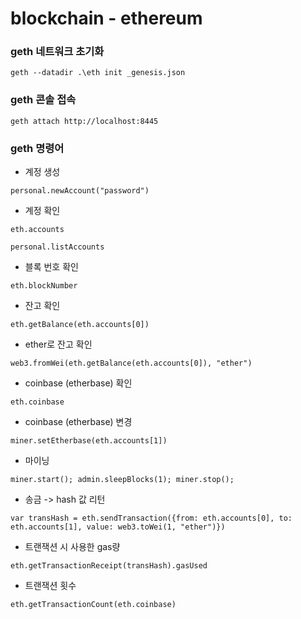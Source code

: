 # blockchain - ethereum

### geth 네트워크 초기화
```
geth --datadir .\eth init _genesis.json
```

### geth 콘솔 접속
```
geth attach http://localhost:8445
```

### geth 명령어

- 계정 생성
```
personal.newAccount("password")
```
- 계정 확인
```
eth.accounts
```
```
personal.listAccounts
```
- 블록 번호 확인
```
eth.blockNumber
```
- 잔고 확인
```
eth.getBalance(eth.accounts[0])
```
- ether로 잔고 확인
```
web3.fromWei(eth.getBalance(eth.accounts[0]), "ether")
```
- coinbase (etherbase) 확인
```
eth.coinbase
```
- coinbase (etherbase) 변경
```
miner.setEtherbase(eth.accounts[1])
```
- 마이닝
```
miner.start(); admin.sleepBlocks(1); miner.stop();
```
- 송금 -> hash 값 리턴
```
var transHash = eth.sendTransaction({from: eth.accounts[0], to: eth.accounts[1], value: web3.toWei(1, "ether")})
```
- 트랜잭션 시 사용한 gas량
```
eth.getTransactionReceipt(transHash).gasUsed
```
- 트랜잭션 횟수
```
eth.getTransactionCount(eth.coinbase)
```
